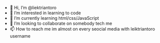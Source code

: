 - 👋 Hi, I’m @liektriantoro
- 👀 I’m interested in learning to code
- 🌱 I’m currently learning html/css/JavaScript
- 💞️ I’m looking to collaborate on somebody tech me
- 📫 How to reach me im almost on every seocial media with leiktriantoro username

<!---
liektriantoro/liektriantoro is a ✨ special ✨ repository because its `README.md` (this file) appears on your GitHub profile.
You can click the Preview link to take a look at your changes.
--->

